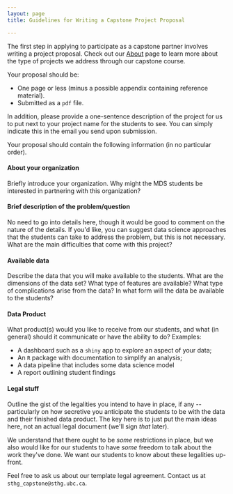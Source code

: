 ```yaml
---
layout: page
title: Guidelines for Writing a Capstone Project Proposal

---
```


The first step in applying to participate as a capstone partner involves writing a project proposal. Check out our [About](./capstone/about) page to learn more about the type of projects we address through our capstone course.

Your proposal should be:

- One page or less (minus a possible appendix containing reference material).
- Submitted as a `pdf` file.

In addition, please provide a one-sentence description of the project for us to put next to your project name for the students to see. You can simply indicate this in the email you send upon submission.

Your proposal should contain the following information (in no particular order).

#### About your organization

Briefly introduce your organization. Why might the MDS students be interested in partnering with this organization?

#### Brief description of the problem/question

No need to go into details here, though it would be good to comment on the nature of the details. If you'd like, you can suggest data science approaches that the students can take to address the problem, but this is not necessary. What are the main difficulties that come with this project?

#### Available data

Describe the data that you will make available to the students. What are the dimensions of the data set? What type of features are available? What type of complications arise from the data? In what form will the data be available to the students?

#### Data Product

What product(s) would you like to receive from our students, and what (in general) should it communicate or have the ability to do? Examples:

- A dashboard such as a `shiny` app to explore an aspect of your data;
- An `R` package with documentation to simplify an analysis;
- A data pipeline that includes some data science model
- A report outlining student findings

#### Legal stuff

Outline the gist of the legalities you intend to have in place, if any -- particularly on how secretive you anticipate the students to be with the data and their finished data product. The key here is to just put the main ideas here, not an actual legal document (we'll sign _that_ later).

We understand that there ought to be _some_ restrictions in place, but we also would like for our students to have _some_ freedom to talk about the work they've done. We want our students to know about these legalities up-front.  

Feel free to ask us about our template legal agreement. Contact us at `sthg_capstone@sthg.ubc.ca`.
